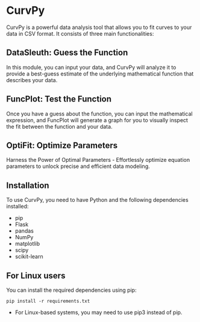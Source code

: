 # CurvPy

CurvPy is a powerful data analysis tool that allows you to fit curves to your data in CSV format. It consists of three main functionalities:

## DataSleuth: Guess the Function

In this module, you can input your data, and CurvPy will analyze it to provide a best-guess estimate of the underlying mathematical function that describes your data.

## FuncPlot: Test the Function

Once you have a guess about the function, you can input the mathematical expression, and FuncPlot will generate a graph for you to visually inspect the fit between the function and your data.

## OptiFit: Optimize Parameters

Harness the Power of Optimal Parameters - Effortlessly optimize equation parameters to unlock precise and efficient data modeling.

## Installation 

To use CurvPy, you need to have Python and the following dependencies installed:
- pip
- Flask
- pandas
- NumPy
- matplotlib
- scipy
- scikit-learn
## For Linux users
You can install the required dependencies using pip:

```shell
pip install -r requirements.txt
```

- For Linux-based systems, you may need to use pip3 instead of pip.


